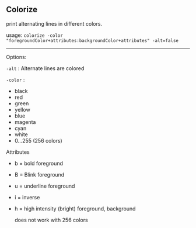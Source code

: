 ## Colorize
print alternating lines in different colors.

usage:
`colorize -color "foregroundColor+attributes:backgroundColor+attributes" -alt=false`

---
Options:

`-alt` : Alternate lines are colored

`-color` :

* black
* red
* green
* yellow
* blue
* magenta
* cyan
* white
* 0...255 (256 colors)

Attributes

*   b = bold foreground
*   B = Blink foreground
*   u = underline foreground
*   i = inverse
*   h = high intensity (bright) foreground, background

    does not work with 256 colors
